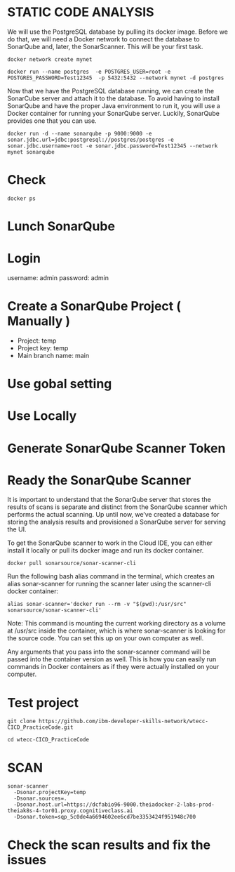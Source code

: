 # STATIC CODE ANALYSIS

We will use the PostgreSQL database by pulling its docker image. Before we do that, we will need a Docker network to connect the database to SonarQube and, later, the SonarScanner. This will be your first task.

``` docker network create mynet ```

``` docker run --name postgres  -e POSTGRES_USER=root -e POSTGRES_PASSWORD=Test12345  -p 5432:5432 --network mynet -d postgres ```


Now that we have the PostgreSQL database running, we can create the SonarCube server and attach it to the database. To avoid having to install SonarQube and have the proper Java environment to run it, you will use a Docker container for running your SonarQube server. Luckily, SonarQube provides one that you can use.

``` docker run -d --name sonarqube -p 9000:9000 -e sonar.jdbc.url=jdbc:postgresql://postgres/postgres -e sonar.jdbc.username=root -e sonar.jdbc.password=Test12345 --network mynet sonarqube ```

# Check

``` docker ps ```

# Lunch SonarQube

# Login

username: admin
password: admin

# Create a SonarQube Project ( Manually )

 - Project: temp
 - Project key: temp
 - Main branch name: main

# Use gobal setting

# Use Locally

# Generate SonarQube Scanner Token

# Ready the SonarQube Scanner

It is important to understand that the SonarQube server that stores the results of scans is separate and distinct from the SonarQube scanner which performs the actual scanning. Up until now, we’ve created a database for storing the analysis results and provisioned a SonarQube server for serving the UI.

To get the SonarQube scanner to work in the Cloud IDE, you can either install it locally or pull its docker image and run its docker container.

``` docker pull sonarsource/sonar-scanner-cli ```

Run the following bash alias command in the terminal, which creates an alias sonar-scanner for running the scanner later using the scanner-cli docker container:

``` alias sonar-scanner='docker run --rm -v "$(pwd):/usr/src" sonarsource/sonar-scanner-cli' ```

Note: This command is mounting the current working directory as a volume at /usr/src inside the container, which is where sonar-scanner is looking for the source code. You can set this up on your own computer as well.

Any arguments that you pass into the sonar-scanner command will be passed into the container version as well. This is how you can easily run commands in Docker containers as if they were actually installed on your computer.

# Test project

``` git clone https://github.com/ibm-developer-skills-network/wtecc-CICD_PracticeCode.git ```

``` cd wtecc-CICD_PracticeCode ```

# SCAN

``` 
sonar-scanner
  -Dsonar.projectKey=temp 
  -Dsonar.sources=. 
  -Dsonar.host.url=https://dcfabio96-9000.theiadocker-2-labs-prod-theiak8s-4-tor01.proxy.cognitiveclass.ai 
  -Dsonar.token=sqp_5c0de4a6694602ee6cd7be3353424f951948c700

```

# Check the scan results and fix the issues